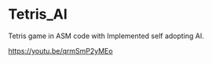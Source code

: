 # Tetris_AI

Tetris game in ASM code with
Implemented self adopting AI.

https://youtu.be/qrmSmP2yMEo
